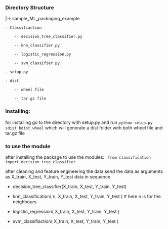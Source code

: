 ### Directory Structure

|-> sample_ML_packaging_example

    - Classifiaction
    
        -- decision_tree_classifier.py
        
        -- knn_classifier.py
        
        -- logistic_regression.py
        
        -- svm_classifier.py
        
    - setup.py
    
    - dist                            
    
        -- wheel file 
        
        -- tar.gz file

### Installing:
for installing go to the directory with setup.py and run 
```python setup.py sdist bdist_wheel```
which will generate a dist folder with both wheel file and tar.gz file 


### to use the module

after installing the package to use the modules:
    ` from classification import decision_tree_classifier`

after cleaning and feature engineering the data
send the data as arguments as X_train, X_test, Y_train, Y_test data in sequence

- decision_tree_classifier(X_train, X_test, Y_train, Y_test) 

- knn_classification( n, X_train, X_test, Y_train, Y_test ) # here n is for the neighbours

- logistic_regression( X_train, X_test, Y_train, Y_test )

- svm_classifiaction( X_train, X_test, Y_train, Y_test )



